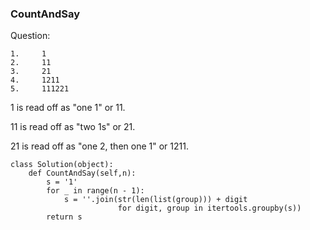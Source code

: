 ### CountAndSay

Question:
```
1.     1
2.     11
3.     21
4.     1211
5.     111221
```
1 is read off as "one 1" or 11.

11 is read off as "two 1s" or 21.

21 is read off as "one 2, then one 1" or 1211.


```
class Solution(object):
    def CountAndSay(self,n):
        s = '1'
        for _ in range(n - 1):
            s = ''.join(str(len(list(group))) + digit
                        for digit, group in itertools.groupby(s))
        return s
